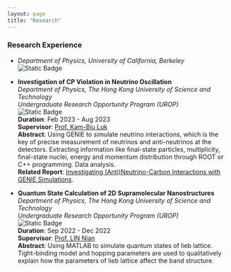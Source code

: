 ```yaml
---
layout: page
title: "Research"
---
```



### Research Experience
* *Department of Physics, University of California, Berkeley*
  ![Static Badge](https://img.shields.io/badge/Category-Condensed_Matter-yellow)

* **Investigation of CP Violation in Neutrino Oscillation**      
  *Department of Physics, The Hong Kong University of Science and Technology*    
  *Undergraduate Research Opportunity Program (UROP)*         
  ![Static Badge](https://img.shields.io/badge/Category-High_Energy_Physics_Experiment-yellow)      
  **Duration**: Feb 2023 - Aug 2023   
  **Supervisor**: [Prof. Kam-Biu Luk](https://ias.hkust.edu.hk/people/ias-members/faculty/prof-luk-kam-biu)       
  **Abstract**: Using GENIE to simulate neutrino interactions, which is the key of precise measurement of neutrinos and anti-neutrinos at the detectors. Extracting information like final-state particles, multiplicity, final-state nuclei, energy and momentum distribution through ROOT or C++ programming. Data analysis.    
  **Related Report**: [Investigating (Anti)Neutrino-Carbon Interactions with GENIE Simulations](https://sxubi.github.io/UROP2100_XU_Sihong.pdf).         
  
* **Quantum State Calculation of 2D Supramolecular Nanostructures**      
  *Department of Physics, The Hong Kong University of Science and Technology*    
  *Undergraduate Research Opportunity Program (UROP)*         
  ![Static Badge](https://img.shields.io/badge/Category-Condensed_Matter-yellow)            
  **Duration**: Sep 2022 - Dec 2022   
  **Supervisor**: [Prof. LIN Nian](https://physics.ust.hk/eng/people_detail.php?pplcat=1&id=18)       
  **Abstract**: Using MATLAB to simulate quantum states of lieb lattice. Tight-binding model and hopping parameters are used to qualitatively explain how the parameters of lieb lattice affect the band structure.
